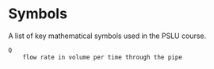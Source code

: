 # Symbols

A list of key mathematical symbols used in the PSLU course.

```{glossary}
Q
    flow rate in volume per time through the pipe

```
